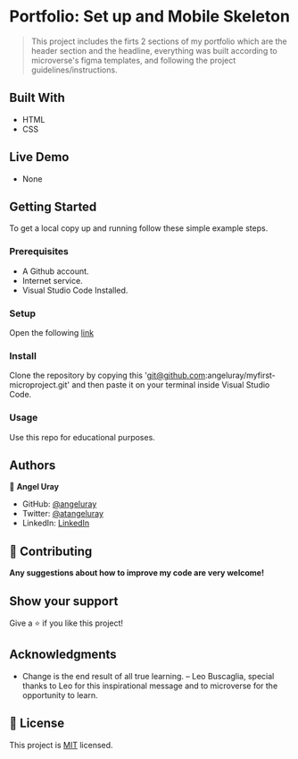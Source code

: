 # Portfolio: Set up and Mobile Skeleton

> This project includes the firts 2 sections of my portfolio which are the header section and the headline, everything was built according to microverse's figma templates, and following the project guidelines/instructions.


## Built With

- HTML
- CSS

## Live Demo 

* None 


## Getting Started

To get a local copy up and running follow these simple example steps.

### Prerequisites

- A Github account.
- Internet service.
- Visual Studio Code Installed.

### Setup

Open the following [link](git@github.com:angeluray/professional-portfolio.git)

### Install

Clone the repository by copying this 'git@github.com:angeluray/myfirst-microproject.git' and then paste it on your terminal inside Visual Studio Code.

### Usage

Use this repo for educational purposes.  

## Authors

👤 **Angel Uray**

- GitHub: [@angeluray](https://github.com/angeluray)
- Twitter: [@atangeluray](https://twitter.com/atangeluray)
- LinkedIn: [LinkedIn](linkedin.com/in/angeluray-jobs)

## 🤝 Contributing

**Any suggestions about how to improve my code are very welcome!**

## Show your support

Give a ⭐️ if you like this project!

## Acknowledgments

- Change is the end result of all true learning. – Leo Buscaglia, special thanks to Leo for this inspirational message and to microverse for the opportunity to learn.

## 📝 License

This project is [MIT](./MIT.md) licensed.
